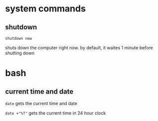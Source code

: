 # system commands

## shutdown

`shutdown now`

shuts down the computer right now.
by default, it waites 1 minute before shutting down

# bash

## current time and date

`date` gets the current time and date

`date +"%T"` gets the current time in 24 hour clock
